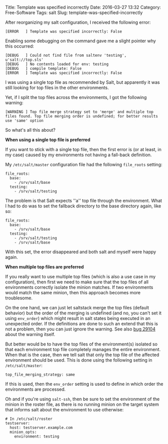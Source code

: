 Title: Template was specified incorrectly
Date: 2016-03-27 13:32
Category: Free-Software
Tags: salt
Slug: template-was-specified-incorrectly

After reorganizing my salt configuration, I received the following error:

```
[ERROR   ] Template was specified incorrectly: False
```

Enabling some debugging on the command gave me a slight pointer why this occurred:

```
[DEBUG   ] Could not find file from saltenv 'testing', u'salt://top.sls'
[DEBUG   ] No contents loaded for env: testing
[DEBUG   ] compile template: False
[ERROR   ] Template was specified incorrectly: False
```

I was using a single top file as recommended by Salt, but apparently it was still
looking for top files in the other environments.

Yet, if I split the top files across the environments, I got the following warning:

```
[WARNING ] Top file merge strategy set to 'merge' and multiple top files found. Top file merging order is undefined; for better results use 'same' option
```

So what's all this about?

<!-- PELICAN_END_SUMMARY -->

**When using a single top file is preferred**

If you want to stick with a single top file, then the first error is (or at least, in my case)
caused by my environments not having a fall-back definition.

My `/etc/salt/master` configuration file had the following `file_roots` setting:

```
file_roots:
  base:
    - /srv/salt/base
  testing:
    - /srv/salt/testing
```

The problem is that Salt expects ''a'' top file through the environment. What I had to do was to
set the fallback directory to the base directory again, like so:

```
file_roots:
  base:
    - /srv/salt/base
  testing:
    - /srv/salt/testing
    - /srv/salt/base
```

With this set, the error disappeared and both salt and myself were happy again.

**When multiple top files are preferred**

If you really want to use multiple top files (which is also a use case in my configuration),
then first we need to make sure that the top files of all environments correctly isolate the
minion matches. If two environments would match the same minion, then this approach becomes
more troublesome.

On the one hand, we can just let saltstack merge the top files (default behavior) but the order
of the merging is undefined (and no, you can't set it using `env_order`) which might result in 
salt states being executed in an unexpected order. If the definitions are done to such an extend
that this is not a problem, then you can just ignore the warning. See also
[bug 29104](https://github.com/saltstack/salt/issues/29104) about the warning itself.

But better would be to have the top files of the environment(s) isolated so that each environment
top file completely manages the entire environment. When that is the case, then we tell salt that
only the top file of the affected environment should be used. This is done using the following
setting in `/etc/salt/master`:

```
top_file_merging_strategy: same
```

If this is used, then the `env_order` setting is used to define in which order the environments
are processed. 

Oh and if you're using `salt-ssh`, then be sure to set the environment of the minion in the roster
file, as there is no running minion on the target system that informs salt about the environment 
to use otherwise:

```
# In /etc/salt/roster
testserver:
  host: testserver.example.com
  minion_opts:
    environment: testing
```

